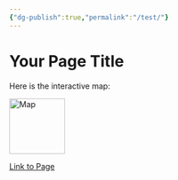 ```yaml
---
{"dg-publish":true,"permalink":"/test/"}
---
```



# Your Page Title

Here is the interactive map:

<img src="map.png" alt="Map" style="width: 100px; height: 100px;">

[Link to Page](pages/pagename)





